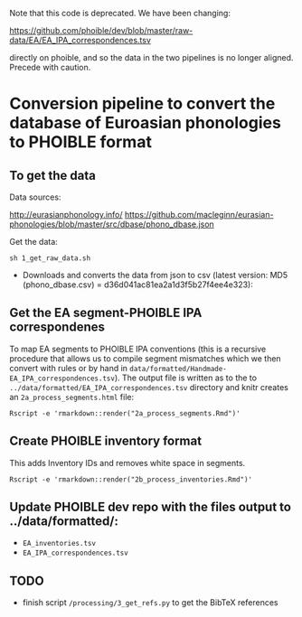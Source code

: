 Note that this code is deprecated. We have been changing:

https://github.com/phoible/dev/blob/master/raw-data/EA/EA_IPA_correspondences.tsv

directly on phoible, and so the data in the two pipelines is no longer aligned. Precede with caution.

# Conversion pipeline to convert the database of Euroasian phonologies to PHOIBLE format

## To get the data

Data sources:

http://eurasianphonology.info/
https://github.com/macleginn/eurasian-phonologies/blob/master/src/dbase/phono_dbase.json

Get the data:

`sh 1_get_raw_data.sh` 

- Downloads and converts the data from json to csv (latest version: MD5 (phono_dbase.csv) = d36d041ac81ea2a1d3f5b27f4ee4e323):


## Get the EA segment-PHOIBLE IPA correspondenes

To map EA segments to PHOIBLE IPA conventions (this is a recursive procedure that allows us to compile segment mismatches which we then convert with rules or by hand in `data/formatted/Handmade-EA_IPA_correspondences.tsv`). The output file is written as to the to `../data/formatted/EA_IPA_correspondences.tsv` directory and knitr creates an `2a_process_segments.html` file:

`Rscript -e 'rmarkdown::render("2a_process_segments.Rmd")'`


## Create PHOIBLE inventory format

This adds Inventory IDs and removes white space in segments.

`Rscript -e 'rmarkdown::render("2b_process_inventories.Rmd")'`


## Update PHOIBLE dev repo with the files output to ../data/formatted/:

- `EA_inventories.tsv`
- `EA_IPA_correspondences.tsv`


## TODO

- finish script `/processing/3_get_refs.py` to get the BibTeX references
